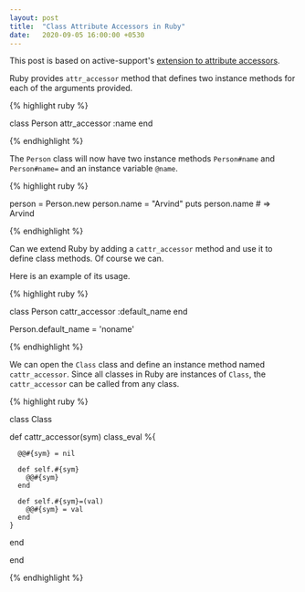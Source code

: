 ```yaml
---
layout: post
title:  "Class Attribute Accessors in Ruby"
date:   2020-09-05 16:00:00 +0530
---
```


This post is based on active-support's [extension to attribute accessors](https://github.com/rails/rails/blob/5-2-stable/activesupport/lib/active_support/core_ext/module/attribute_accessors.rb).

Ruby provides `attr_accessor` method that defines two instance methods for each of the arguments provided.

{% highlight ruby %}

class Person
  attr_accessor :name
end

{% endhighlight %}

The `Person` class will now have two instance methods `Person#name` and `Person#name=` and an instance variable `@name`.

{% highlight ruby %}

person = Person.new
person.name = "Arvind"
puts person.name # => Arvind

{% endhighlight %}


Can we extend Ruby by adding a `cattr_accessor` method and use it to define class methods. Of course we can. 

Here is an example of its usage.

{% highlight ruby %}

class Person
  cattr_accessor :default_name
end

Person.default_name = 'noname'

{% endhighlight %}


We can open the `Class` class and define an instance method named `cattr_accessor`. Since all classes in Ruby are instances of `Class`,
the `cattr_accessor` can be called from any class.

{% highlight ruby %}

class Class

  def cattr_accessor(sym)
    class_eval %{

      @@#{sym} = nil

      def self.#{sym}
        @@#{sym}
      end

      def self.#{sym}=(val)
        @@#{sym} = val
      end
    }
  end

end

{% endhighlight %}

